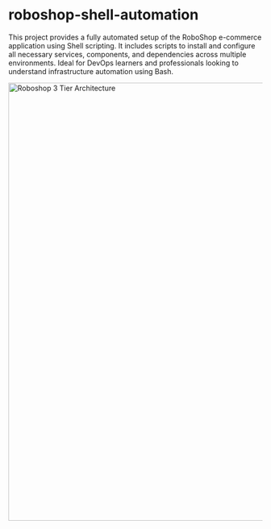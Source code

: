 # roboshop-shell-automation
This project provides a fully automated setup of the RoboShop e-commerce application using Shell scripting. It includes scripts to install and configure all necessary services, components, and dependencies across multiple environments. Ideal for DevOps learners and professionals looking to understand infrastructure automation using Bash.


<img width="869" alt="Roboshop 3 Tier Architecture" src="https://github.com/user-attachments/assets/ef7d3589-8118-4b91-b62b-a4c912762706" />
